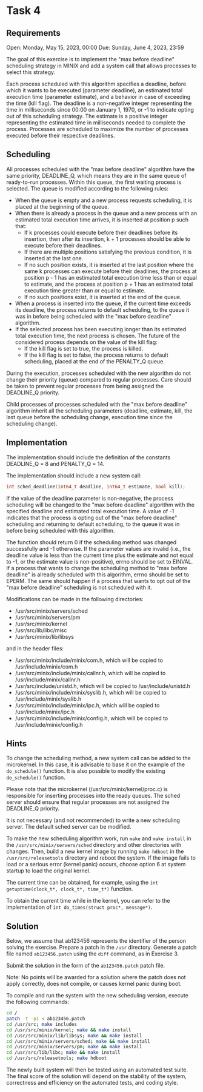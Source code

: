 # Task 4

## Requirements
Open: Monday, May 15, 2023, 00:00
Due: Sunday, June 4, 2023, 23:59

The goal of this exercise is to implement the "max before deadline" scheduling strategy in MINIX and add a system call that allows processes to select this strategy.

Each process scheduled with this algorithm specifies a deadline, before which it wants to be executed (parameter deadline), an estimated total execution time (parameter estimate), and a behavior in case of exceeding the time (kill flag). The deadline is a non-negative integer representing the time in milliseconds since 00:00 on January 1, 1970, or -1 to indicate opting out of this scheduling strategy. The estimate is a positive integer representing the estimated time in milliseconds needed to complete the process. Processes are scheduled to maximize the number of processes executed before their respective deadlines.

## Scheduling

All processes scheduled with the "max before deadline" algorithm have the same priority, DEADLINE_Q, which means they are in the same queue of ready-to-run processes. Within this queue, the first waiting process is selected. The queue is modified according to the following rules:

- When the queue is empty and a new process requests scheduling, it is placed at the beginning of the queue.
- When there is already a process in the queue and a new process with an estimated total execution time arrives, it is inserted at position p such that:
  - If k processes could execute before their deadlines before its insertion, then after its insertion, k + 1 processes should be able to execute before their deadlines.
  - If there are multiple positions satisfying the previous condition, it is inserted at the last one.
  - If no such position exists, it is inserted at the last position where the same k processes can execute before their deadlines, the process at position p - 1 has an estimated total execution time less than or equal to estimate, and the process at position p + 1 has an estimated total execution time greater than or equal to estimate.
  - If no such positions exist, it is inserted at the end of the queue.
- When a process is inserted into the queue, if the current time exceeds its deadline, the process returns to default scheduling, to the queue it was in before being scheduled with the "max before deadline" algorithm.
- If the selected process has been executing longer than its estimated total execution time, the next process is chosen. The future of the considered process depends on the value of the kill flag:
  - If the kill flag is set to true, the process is killed.
  - If the kill flag is set to false, the process returns to default scheduling, placed at the end of the PENALTY_Q queue.

During the execution, processes scheduled with the new algorithm do not change their priority (queue) compared to regular processes. Care should be taken to prevent regular processes from being assigned the DEADLINE_Q priority.

Child processes of processes scheduled with the "max before deadline" algorithm inherit all the scheduling parameters (deadline, estimate, kill, the last queue before the scheduling change, execution time since the scheduling change).

## Implementation

The implementation should include the definition of the constants DEADLINE_Q = 8 and PENALTY_Q = 14.

The implementation should include a new system call:

```c
int sched_deadline(int64_t deadline, int64_t estimate, bool kill);
```

If the value of the deadline parameter is non-negative, the process scheduling will be changed to the "max before deadline" algorithm with the specified deadline and estimated total execution time. A value of -1 indicates that the process is opting out of the "max before deadline" scheduling and returning to default scheduling, to the queue it was in before being scheduled with this algorithm.

The function should return 0 if the scheduling method was changed successfully and -1 otherwise. If the parameter values are invalid (i.e., the deadline value is less than the current time plus the estimate and not equal to -1, or the estimate value is non-positive), errno should be set to EINVAL. If a process that wants to change the scheduling method to "max before deadline" is already scheduled with this algorithm, errno should be set to EPERM. The same should happen if a process that wants to opt out of the "max before deadline" scheduling is not scheduled with it.

Modifications can be made in the following directories:

- /usr/src/minix/servers/sched
- /usr/src/minix/servers/pm
- /usr/src/minix/kernel
- /usr/src/lib/libc/misc
- /usr/src/minix/lib/libsys

and in the header files:

- /usr/src/minix/include/minix/com.h, which will be copied to /usr/include/minix/com.h
- /usr/src/minix/include/minix/callnr.h, which will be copied to /usr/include/minix/callnr.h
- /usr/src/include/unistd.h, which will be copied to /usr/include/unistd.h
- /usr/src/minix/include/minix/syslib.h, which will be copied to /usr/include/minix/syslib.h
- /usr/src/minix/include/minix/ipc.h, which will be copied to /usr/include/minix/ipc.h
- /usr/src/minix/include/minix/config.h, which will be copied to /usr/include/minix/config.h

## Hints

To change the scheduling method, a new system call can be added to the microkernel. In this case, it is advisable to base it on the example of the `do_schedule()` function. It is also possible to modify the existing `do_schedule()` function.

Please note that the microkernel (/usr/src/minix/kernel/proc.c) is responsible for inserting processes into the ready queues. The sched server should ensure that regular processes are not assigned the DEADLINE_Q priority.

It is not necessary (and not recommended) to write a new scheduling server. The default sched server can be modified.

To make the new scheduling algorithm work, run `make` and `make install` in the `/usr/src/minix/servers/sched` directory and other directories with changes. Then, build a new kernel image by running `make hdboot` in the `/usr/src/releasetools` directory and reboot the system. If the image fails to load or a serious error (kernel panic) occurs, choose option 6 at system startup to load the original kernel.

The current time can be obtained, for example, using the `int getuptime(clock_t*, clock_t*, time_t*)` function.

To obtain the current time while in the kernel, you can refer to the implementation of `int do_times(struct proc*, message*)`.

## Solution

Below, we assume that ab123456 represents the identifier of the person solving the exercise. Prepare a patch in the `/usr` directory. Generate a patch file named `ab123456.patch` using the `diff` command, as in Exercise 3.

Submit the solution in the form of the `ab123456.patch` patch file.

Note: No points will be awarded for a solution where the patch does not apply correctly, does not compile, or causes kernel panic during boot.

To compile and run the system with the new scheduling version, execute the following commands:

```bash
cd /
patch -t -p1 < ab123456.patch
cd /usr/src; make includes
cd /usr/src/minix/kernel; make && make install
cd /usr/src/minix/lib/libsys; make && make install
cd /usr/src/minix/servers/sched; make && make install
cd /usr/src/minix/servers/pm; make && make install
cd /usr/src/lib/libc; make && make install
cd /usr/src/releasetools; make hdboot
```

The newly built system will then be tested using an automated test suite. The final score of the solution will depend on the stability of the system, correctness and efficiency on the automated tests, and coding style.